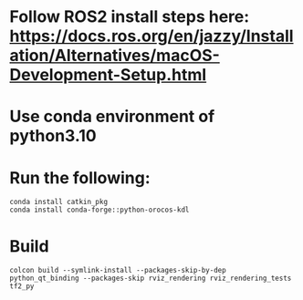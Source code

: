 # Follow ROS2 install steps here: https://docs.ros.org/en/jazzy/Installation/Alternatives/macOS-Development-Setup.html

# Use conda environment of python3.10

# Run the following:
```
conda install catkin_pkg
conda install conda-forge::python-orocos-kdl
```

# Build
```
colcon build --symlink-install --packages-skip-by-dep python_qt_binding --packages-skip rviz_rendering rviz_rendering_tests tf2_py
```
